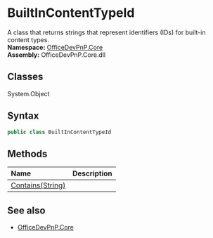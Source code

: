 # BuiltInContentTypeId
A class that returns strings that represent identifiers (IDs) for built-in content types.  
**Namespace:** [OfficeDevPnP.Core](OfficeDevPnP.Core.md)  
**Assembly:** OfficeDevPnP.Core.dll  
## Classes
System.Object  
## Syntax
```C#
public class BuiltInContentTypeId
```
## Methods
|**Name**|**Description**|
|:-----|:-----|
| [Contains(String)](BuiltInContentTypeIdContainsString.md) | 
## See also
- [OfficeDevPnP.Core](OfficeDevPnP.Core.md)
